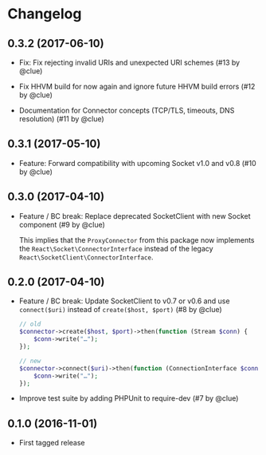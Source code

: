 # Changelog

## 0.3.2 (2017-06-10)

* Fix: Fix rejecting invalid URIs and unexpected URI schemes
  (#13 by @clue)

* Fix HHVM build for now again and ignore future HHVM build errors
  (#12 by @clue)

* Documentation for Connector concepts (TCP/TLS, timeouts, DNS resolution)
  (#11 by @clue)

## 0.3.1 (2017-05-10)

* Feature: Forward compatibility with upcoming Socket v1.0 and v0.8
  (#10 by @clue)

## 0.3.0 (2017-04-10)

* Feature / BC break: Replace deprecated SocketClient with new Socket component
  (#9 by @clue)

  This implies that the `ProxyConnector` from this package now implements the
  `React\Socket\ConnectorInterface` instead of the legacy
  `React\SocketClient\ConnectorInterface`.

## 0.2.0 (2017-04-10)

* Feature / BC break: Update SocketClient to v0.7 or v0.6 and
  use `connect($uri)` instead of `create($host, $port)`
  (#8 by @clue)

  ```php
  // old
  $connector->create($host, $port)->then(function (Stream $conn) {
      $conn->write("…");
  });

  // new
  $connector->connect($uri)->then(function (ConnectionInterface $conn) {
      $conn->write("…");
  });
  ```

* Improve test suite by adding PHPUnit to require-dev
  (#7 by @clue)


## 0.1.0 (2016-11-01)

* First tagged release
